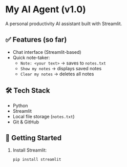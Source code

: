 # My AI Agent (v1.0)

A personal productivity AI assistant built with Streamlit.

## ✅ Features (so far)
- Chat interface (Streamlit-based)
- Quick note-taker:
  - `Note: <your text>` → saves to `notes.txt`
  - `Show my notes` → displays saved notes
  - `Clear my notes` → deletes all notes

## 🛠 Tech Stack
- Python
- Streamlit
- Local file storage (`notes.txt`)
- Git & GitHub

## 🚀 Getting Started

1. Install Streamlit:
   ```bash
   pip install streamlit